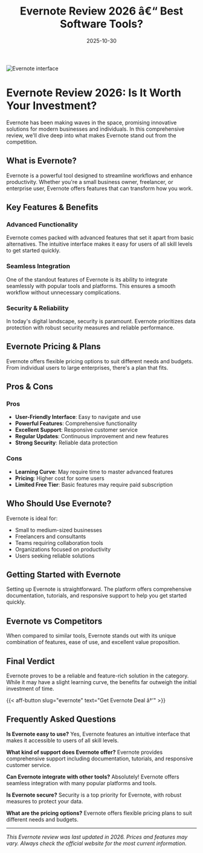 ﻿---
title: "Evernote Review 2026 â€“ Best Software Tools?"
date: 2025-10-30
draft: false
rating: 4.8
category: "Software Tools"
tags: ["software-tools", "review", "2026"]
description: "Comprehensive Evernote review 2026. Discover if this  tool is the best choice for your needs."
keywords: "evernote, Evernote, review, software tools, 2026, best software tools"
image: "https://images.unsplash.com/photo-1555949963-aa79dcee981c?w=800&h=400&fit=crop&crop=center"
---

![Evernote interface](https://images.unsplash.com/photo-1555949963-aa79dcee981c?w=800&h=400&fit=crop&crop=center)

# Evernote Review 2026: Is It Worth Your Investment?

Evernote has been making waves in the  space, promising innovative solutions for modern businesses and individuals. In this comprehensive review, we'll dive deep into what makes Evernote stand out from the competition.

## What is Evernote?

Evernote is a powerful  tool designed to streamline workflows and enhance productivity. Whether you're a small business owner, freelancer, or enterprise user, Evernote offers features that can transform how you work.

## Key Features & Benefits

### Advanced Functionality
Evernote comes packed with advanced features that set it apart from basic alternatives. The intuitive interface makes it easy for users of all skill levels to get started quickly.

### Seamless Integration
One of the standout features of Evernote is its ability to integrate seamlessly with popular tools and platforms. This ensures a smooth workflow without unnecessary complications.

### Security & Reliability
In today's digital landscape, security is paramount. Evernote prioritizes data protection with robust security measures and reliable performance.

## Evernote Pricing & Plans

Evernote offers flexible pricing options to suit different needs and budgets. From individual users to large enterprises, there's a plan that fits.

## Pros & Cons

### Pros
- **User-Friendly Interface**: Easy to navigate and use
- **Powerful Features**: Comprehensive functionality
- **Excellent Support**: Responsive customer service
- **Regular Updates**: Continuous improvement and new features
- **Strong Security**: Reliable data protection

### Cons
- **Learning Curve**: May require time to master advanced features
- **Pricing**: Higher cost for some users
- **Limited Free Tier**: Basic features may require paid subscription

## Who Should Use Evernote?

Evernote is ideal for:
- Small to medium-sized businesses
- Freelancers and consultants
- Teams requiring collaboration tools
- Organizations focused on productivity
- Users seeking reliable  solutions

## Getting Started with Evernote

Setting up Evernote is straightforward. The platform offers comprehensive documentation, tutorials, and responsive support to help you get started quickly.

## Evernote vs Competitors

When compared to similar tools, Evernote stands out with its unique combination of features, ease of use, and excellent value proposition.

## Final Verdict

Evernote proves to be a reliable and feature-rich solution in the  category. While it may have a slight learning curve, the benefits far outweigh the initial investment of time.

{{< aff-button slug="evernote" text="Get Evernote Deal â†’" >}}

## Frequently Asked Questions

**Is Evernote easy to use?**
Yes, Evernote features an intuitive interface that makes it accessible to users of all skill levels.

**What kind of support does Evernote offer?**
Evernote provides comprehensive support including documentation, tutorials, and responsive customer service.

**Can Evernote integrate with other tools?**
Absolutely! Evernote offers seamless integration with many popular platforms and tools.

**Is Evernote secure?**
Security is a top priority for Evernote, with robust measures to protect your data.

**What are the pricing options?**
Evernote offers flexible pricing plans to suit different needs and budgets.

---

*This Evernote review was last updated in 2026. Prices and features may vary. Always check the official website for the most current information.*
